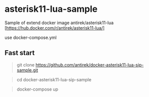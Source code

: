 # asterisk11-lua-sample

Sample of extend docker image antirek/asterisk11-lua [https://hub.docker.com/r/antirek/asterisk11-lua/]

use docker-compose.yml


## Fast start

> git clone https://github.com/antirek/docker-asterisk11-lua-sip-sample.git

> cd docker-asterisk11-lua-sip-sample

> docker-compose up